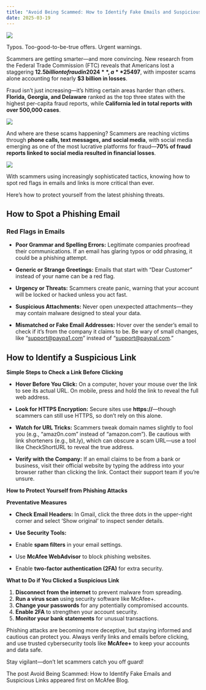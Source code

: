 ```yaml
---
title: "Avoid Being Scammed: How to Identify Fake Emails and Suspicious Links"
date: 2025-03-19
---
```


![](https://www.mcafee.com/blogs/wp-content/uploads/2025/02/300x200_Blog_Avoid-Phishing-Emails-300x200.png)

Typos. Too-good-to-be-true offers. Urgent warnings.

Scammers are getting smarter—and more convincing. New research from the Federal Trade Commission (FTC) reveals that Americans lost a staggering **$12.5 billion to fraud in 2024**, a **25% increase from the previous year**. The median reported loss was **$497**, with imposter scams alone accounting for nearly **$3 billion in losses**.

Fraud isn’t just increasing—it’s hitting certain areas harder than others. **Florida, Georgia, and Delaware** ranked as the top three states with the highest per-capita fraud reports, while **California led in total reports with over 500,000 cases**.

![](https://www.mcafee.com/blogs/wp-content/uploads/2025/02/CleanShot-2025-03-18-at-13.49.55.jpg)

And where are these scams happening? Scammers are reaching victims through **phone calls, text messages, and social media**, with social media emerging as one of the most lucrative platforms for fraud—**70% of fraud reports linked to social media resulted in financial losses**.

![](https://www.mcafee.com/blogs/wp-content/uploads/2025/02/CleanShot-2025-03-18-at-13.44.04.jpg)

With scammers using increasingly sophisticated tactics, knowing how to spot red flags in emails and links is more critical than ever.

Here’s how to protect yourself from the latest phishing threats.

## **How to Spot a Phishing Email** 

### **Red Flags in Emails** 

- **Poor Grammar and Spelling Errors:** Legitimate companies proofread their communications. If an email has glaring typos or odd phrasing, it could be a phishing attempt. 

- **Generic or Strange Greetings:** Emails that start with “Dear Customer” instead of your name can be a red flag. 

- **Urgency or Threats:** Scammers create panic, warning that your account will be locked or hacked unless you act fast. 

- **Suspicious Attachments:** Never open unexpected attachments—they may contain malware designed to steal your data. 

- **Mismatched or Fake Email Addresses:** Hover over the sender’s email to check if it’s from the company it claims to be. Be wary of small changes, like “support@paypa1.com” instead of “support@paypal.com.” 

## **How to Identify a Suspicious Link** 

**Simple Steps to Check a Link Before Clicking** 

- **Hover Before You Click:** On a computer, hover your mouse over the link to see its actual URL. On mobile, press and hold the link to reveal the full web address. 

- **Look for HTTPS Encryption:** Secure sites use **https://**—though scammers can still use HTTPS, so don’t rely on this alone. 

- **Watch for URL Tricks:** Scammers tweak domain names slightly to fool you (e.g., “amaz0n.com” instead of “amazon.com”). Be cautious with link shorteners (e.g., bit.ly), which can obscure a scam URL—use a tool like CheckShortURL to reveal the true address. 

- **Verify with the Company:** If an email claims to be from a bank or business, visit their official website by typing the address into your browser rather than clicking the link. Contact their support team if you’re unsure. 

**How to Protect Yourself from Phishing Attacks** 

**Preventative Measures** 

- **Check Email Headers:** In Gmail, click the three dots in the upper-right corner and select ‘Show original’ to inspect sender details. 

- **Use Security Tools:**  

- Enable **spam filters** in your email settings. 

- Use **McAfee WebAdvisor** to block phishing websites. 

- Enable **two-factor authentication (2FA)** for extra security. 

**What to Do if You Clicked a Suspicious Link** 

1. **Disconnect from the internet** to prevent malware from spreading. 
2. **Run a virus scan** using security software like McAfee+. 
3. **Change your passwords** for any potentially compromised accounts. 
4. **Enable 2FA** to strengthen your account security. 
5. **Monitor your bank statements** for unusual transactions. 

Phishing attacks are becoming more deceptive, but staying informed and cautious can protect you. Always verify links and emails before clicking, and use trusted cybersecurity tools like **McAfee+** to keep your accounts and data safe. 

Stay vigilant—don’t let scammers catch you off guard! 

The post Avoid Being Scammed: How to Identify Fake Emails and Suspicious Links appeared first on McAfee Blog.
